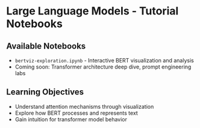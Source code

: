 # Large Language Models - Tutorial Notebooks

## Available Notebooks
- `bertviz-exploration.ipynb` - Interactive BERT visualization and analysis
- Coming soon: Transformer architecture deep dive, prompt engineering labs

## Learning Objectives
- Understand attention mechanisms through visualization
- Explore how BERT processes and represents text
- Gain intuition for transformer model behavior
